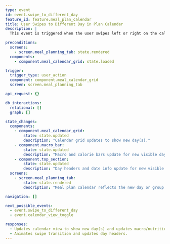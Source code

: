 ```yaml
---
type: event
id: event.swipe_to_different_day
feature_id: feature.meal_plan_calendar
title: User Swipes to Different Day in Plan Calendar
description: |
  This event is triggered when the user swipes left or right on the calendar view to navigate to a different day or 3-day group. The app updates the calendar view, day headers, and macro/nutrition info for the new visible days.

preconditions:
  screens:
    - screen.meal_planning_tab: state.rendered
  components:
    - component.meal_calendar_grid: state.loaded

trigger:
  trigger_type: user_action
  component: component.meal_calendar_grid
  screen: screen.meal_planning_tab

api_request: {}

db_interactions:
  relational: []
  graph: []

state_changes:
  components:
    - component.meal_calendar_grid:
        state: state.updated
        description: "Calendar grid updates to show new day(s)."
    - component.macro_bar:
        state: state.updated
        description: "Macro and calorie bars update for new visible days."
    - component.top_section:
        state: state.updated
        description: "Day headers and date info update for new visible days."
  screens:
    - screen.meal_planning_tab:
        state: state.rendered
        description: "Meal plan calendar reflects the new day or group."

navigation: []

next_possible_events:
  - event.swipe_to_different_day
  - event.calendar_view_toggle

responses:
  - Updates calendar view to show new day(s) and updates macro/nutrition info.
  - Animates swipe transition and updates day headers.
---
```

